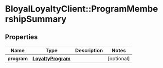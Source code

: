# BloyalLoyaltyClient::ProgramMembershipSummary

## Properties
Name | Type | Description | Notes
------------ | ------------- | ------------- | -------------
**program** | [**LoyaltyProgram**](LoyaltyProgram.md) |  | [optional] 

